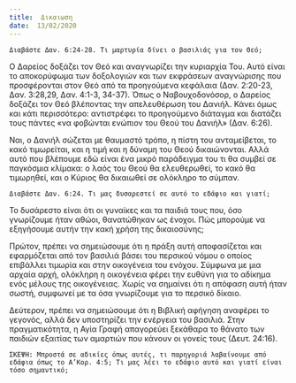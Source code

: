 ```yaml
---
title:  Δικαιωση
date:  13/02/2020
---
```


`Διαβάστε Δαν. 6:24-28. Τι μαρτυρία δίνει ο βασιλιάς για τον Θεό;`

Ο Δαρείος δοξάζει τον Θεό και αναγνωρίζει την κυριαρχία Του. Αυτό είναι το αποκορύφωμα των δοξολογιών και των εκφράσεων αναγνώρισης που προσφέρονται στον Θεό από τα προηγούμενα κεφάλαια (Δαν. 2:20-23, Δαν. 3:28,29, Δαν. 4:1-3, 34-37). Όπως ο Ναβουχοδονόσορ, ο Δαρείος δοξάζει τον Θεό βλέποντας την απελευθέρωση του Δανιήλ. Κάνει όμως και κάτι περισσότερο: αντιστρέφει το προηγούμενο διάταγμα και διατάζει τους πάντες «να φοβώνται ενώπιον του Θεού του Δανιήλ» (Δαν. 6:26).

Ναι, ο Δανιήλ σώζεται με θαυμαστό τρόπο, η πίστη του ανταμείβεται, το κακό τιμωρείται, και η τιμή και η δύναμη του Θεού δικαιώνονται. Αλλά αυτό που βλέπουμε εδώ είναι ένα μικρό παράδειγμα του τι θα συμβεί σε παγκόσμια κλίμακα: ο λαός του Θεού θα ελευθερωθεί, το κακό θα τιμωρηθεί, και ο Κύριος θα δικαιωθεί σε ολόκληρο το σύμπαν.

`Διαβάστε Δαν. 6:24. Τι μας δυσαρεστεί σε αυτό το εδάφιο και γιατί;`

Το δυσάρεστο είναι ότι οι γυναίκες και τα παιδιά τους που, όσο γνωρίζουμε ήταν αθώοι, θανατώθηκαν ως ένοχοι. Πώς μπορούμε να εξηγήσουμε αυτήν την κακή χρήση της δικαιοσύνης;

Πρώτον, πρέπει να σημειώσουμε ότι η πράξη αυτή αποφασίζεται και εφαρμόζεται από τον βασιλιά βάσει του περσικού νόμου ο οποίος επιβάλλει τιμωρία και στην οικογένεια του ενόχου.  Σύμφωνα με μια αρχαία αρχή, ολόκληρη η οικογένεια φέρει την ευθύνη για το αδίκημα ενός μέλους της οικογένειας. Χωρίς να σημαίνει ότι η απόφαση αυτή ήταν σωστή, συμφωνεί με τα όσα γνωρίζουμε για το περσικό δίκαιο.

Δεύτερον, πρέπει να σημειώσουμε ότι η Βιβλική αφήγηση αναφέρει το γεγονός, αλλά δεν υποστηρίζει την ενέργεια του βασιλιά. Στην πραγματικότητα, η Αγία Γραφή απαγορεύει ξεκάθαρα το θάνατο των παιδιών εξαιτίας των αμαρτιών που κάνουν οι γονείς τους (Δευτ. 24:16).

`ΣΚΕΨΗ: Μπροστά σε αδικίες όπως αυτές, τι παρηγοριά λαβαίνουμε από εδάφια όπως το Α’Κορ. 4:5; Τι μας λέει το εδάφιο αυτό και γιατί είναι τόσο σημαντικό;`